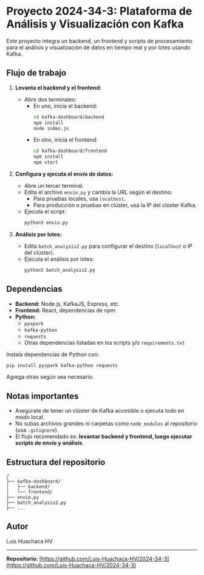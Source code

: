 # Proyecto 2024-34-3: Plataforma de Análisis y Visualización con Kafka

Este proyecto integra un backend, un frontend y scripts de procesamiento para el análisis y visualización de datos en tiempo real y por lotes usando Kafka.

## Flujo de trabajo

1. **Levanta el backend y el frontend:**
   - Abre dos terminales:
     - En uno, inicia el backend:
       ```sh
       cd kafka-dashboard/backend
       npm install
       node index.js
       ```
     - En otro, inicia el frontend:
       ```sh
       cd kafka-dashboard/frontend
       npm install
       npm start
       ```

2. **Configura y ejecuta el envío de datos:**
   - Abre un tercer terminal.
   - Edita el archivo `envio.py` y cambia la URL según el destino:
     - Para pruebas locales, usa `localhost`.
     - Para producción o pruebas en clúster, usa la IP del clúster Kafka.
   - Ejecuta el script:
     ```sh
     python3 envio.py
     ```

3. **Análisis por lotes:**
   - Edita `batch_analysis2.py` para configurar el destino (`localhost` o IP del clúster).
   - Ejecuta el análisis por lotes:
     ```sh
     python3 batch_analysis2.py
     ```

## Dependencias

- **Backend:** Node.js, KafkaJS, Express, etc.
- **Frontend:** React, dependencias de npm.
- **Python:** 
  - `pyspark`
  - `kafka-python`
  - `requests`
  - Otras dependencias listadas en los scripts y/o `requirements.txt`

Instala dependencias de Python con:
```sh
pip install pyspark kafka-python requests
```
Agrega otras según sea necesario.

## Notas importantes

- Asegúrate de tener un clúster de Kafka accesible o ejecuta todo en modo local.
- No subas archivos grandes ni carpetas como `node_modules` al repositorio (usa `.gitignore`).
- El flujo recomendado es: **levantar backend y frontend, luego ejecutar scripts de envío y análisis**.

## Estructura del repositorio

```
/
├── kafka-dashboard/
│   ├── backend/
│   └── frontend/
├── envio.py
├── batch_analysis2.py
├── ...
```

## Autor

Luis Huachaca HV

---

**Repositorio:** [https://github.com/Luis-Huachaca-HV/2024-34-3](https://github.com/Luis-Huachaca-HV/2024-34-3)